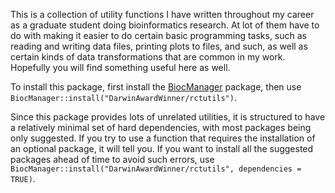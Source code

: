 This is a collection of utility functions I have written throughout my
career as a graduate student doing bioinformatics research. At lot of
them have to do with making it easier to do certain basic programming
tasks, such as reading and writing data files, printing plots to
files, and such, as well as certain kinds of data transformations that
are common in my work. Hopefully you will find something useful here
as well. 

To install this package, first install the
[BiocManager](https://bioconductor.org/install/) package, then use
`BiocManager::install("DarwinAwardWinner/rctutils")`.

Since this package provides lots of unrelated utilities, it is
structured to have a relatively minimal set of hard dependencies, with
most packages being only suggested. If you try to use a function that
requires the installation of an optional package, it will tell you. If
you want to install all the suggested packages ahead of time to avoid
such errors, use `BiocManager::install("DarwinAwardWinner/rctutils",
dependencies = TRUE)`.
